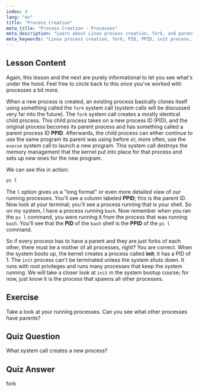 ```yaml
---
index: 4
lang: "en"
title: "Process Creation"
meta_title: "Process Creation - Processes"
meta_description: "Learn about Linux process creation, fork, and parent/child processes. Understand PID, PPID, and the init process. Get a beginner's guide to Linux process management."
meta_keywords: "Linux process creation, fork, PID, PPID, init process, Linux processes, beginner, tutorial, guide"
---
```


## Lesson Content

Again, this lesson and the next are purely informational to let you see what's under the hood. Feel free to circle back to this once you've worked with processes a bit more.

When a new process is created, an existing process basically clones itself using something called the `fork` system call (system calls will be discussed very far into the future). The `fork` system call creates a mostly identical child process. This child process takes on a new process ID (PID), and the original process becomes its parent process and has something called a parent process ID **PPID**. Afterwards, the child process can either continue to use the same program its parent was using before or, more often, use the `execve` system call to launch a new program. This system call destroys the memory management that the kernel put into place for that process and sets up new ones for the new program.

We can see this in action:

```bash
ps l
```

The `l` option gives us a "long format" or even more detailed view of our running processes. You'll see a column labeled **PPID**; this is the parent ID. Now look at your terminal; you'll see a process running that is your shell. So on my system, I have a process running `bash`. Now remember when you ran the `ps l` command, you were running it from the process that was running `bash`. You'll see that the **PID** of the `bash` shell is the **PPID** of the `ps l` command.

So if every process has to have a parent and they are just forks of each other, there must be a mother of all processes, right? You are correct. When the system boots up, the kernel creates a process called **init**; it has a PID of 1. The `init` process can't be terminated unless the system shuts down. It runs with root privileges and runs many processes that keep the system running. We will take a closer look at `init` in the system bootup course; for now, just know it is the process that spawns all other processes.

## Exercise

Take a look at your running processes. Can you see what other processes have parents?

## Quiz Question

What system call creates a new process?

## Quiz Answer

fork
